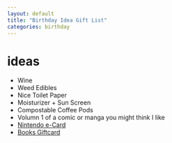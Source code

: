 ```yaml
---
layout: default
title: "Birthday Idea Gift List"
categories: birthday
---
```


# ideas
- Wine
- Weed Edibles
- Nice Toilet Paper
- Moisturizer + Sun Screen
- Compostable Coffee Pods
- Volumn 1 of a comic or manga you might think I like
- [Nintendo e-Card](https://www.nintendo.com/giftcards/)
- [Books Giftcard](https://www.thirdplacebooks.com/gift-cards)